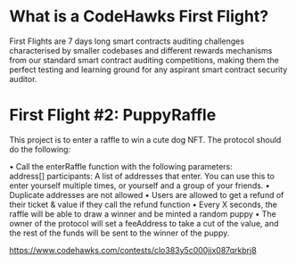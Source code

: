 # What is a CodeHawks First Flight?

First Flights are 7 days long smart contracts auditing challenges characterised by smaller codebases and different rewards mechanisms from our standard smart contract auditing competitions, making them the perfect testing and learning ground for any aspirant smart contract security auditor.

# First Flight #2: PuppyRaffle

This project is to enter a raffle to win a cute dog NFT. The protocol should do the following:

• Call the enterRaffle function with the following parameters:
<br>
    address[] participants: A list of addresses that enter. You can use this to enter yourself multiple times, or yourself and a group of your friends.
• Duplicate addresses are not allowed
• Users are allowed to get a refund of their ticket & value if they call the refund function
• Every X seconds, the raffle will be able to draw a winner and be minted a random puppy
• The owner of the protocol will set a feeAddress to take a cut of the value, and the rest of the funds will be sent to the winner of the puppy.

https://www.codehawks.com/contests/clo383y5c000jjx087qrkbrj8
